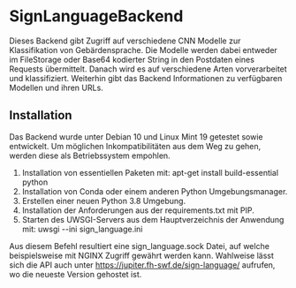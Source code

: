 # SignLanguageBackend
Dieses Backend gibt Zugriff auf verschiedene CNN Modelle zur Klassifikation
von Gebärdensprache. Die Modelle werden dabei entweder im FileStorage oder 
Base64 kodierter String in den Postdaten eines Requests übermittelt. Danach
wird es auf verschiedene Arten vorverarbeitet und klassifiziert. Weiterhin gibt 
das Backend Informationen zu verfügbaren Modellen und ihren URLs.
## Installation
Das Backend wurde unter Debian 10 und Linux Mint 19 getestet sowie entwickelt. 
Um möglichen Inkompatibilitäten aus dem Weg zu gehen, werden diese als Betriebssystem
empohlen.
1. Installation von essentiellen Paketen mit: apt-get install build-essential python
2. Installation von Conda oder einem anderen Python Umgebungsmanager.
3. Erstellen einer neuen Python 3.8 Umgebung.
4. Installation der Anforderungen aus der requirements.txt mit PIP.
5. Starten des UWSGI-Servers aus dem Hauptverzeichnis der Anwendung mit: uwsgi --ini sign_language.ini

Aus diesem Befehl resultiert eine sign_language.sock Datei, auf welche beispielsweise mit NGINX Zugriff 
gewährt werden kann. Wahlweise lässt sich die API auch unter https://jupiter.fh-swf.de/sign-language/ aufrufen, 
wo die neueste Version gehostet ist.
